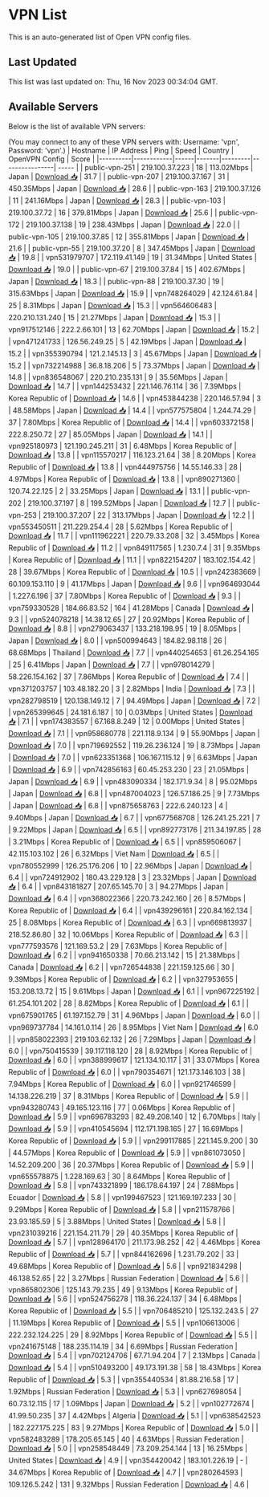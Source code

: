 # VPN List

This is an auto-generated list of Open VPN config files.

## Last Updated

This list was last updated on: Thu, 16 Nov 2023 00:34:04 GMT.

## Available Servers

Below is the list of available VPN servers:

(You may connect to any of these VPN servers with: Username: 'vpn', Password: 'vpn'.)
| Hostname | IP Address | Ping | Speed | Country | OpenVPN Config | Score |
|----------|------------|------|-------|---------|----------------| ----- |
| public-vpn-251 | 219.100.37.223 | 18 | 113.02Mbps | Japan | [Download 📥](./configs/server_0_JP.ovpn) | 31.7 |
| public-vpn-207 | 219.100.37.167 | 31 | 450.35Mbps | Japan | [Download 📥](./configs/server_1_JP.ovpn) | 28.6 |
| public-vpn-163 | 219.100.37.126 | 11 | 241.16Mbps | Japan | [Download 📥](./configs/server_2_JP.ovpn) | 28.3 |
| public-vpn-103 | 219.100.37.72 | 16 | 379.81Mbps | Japan | [Download 📥](./configs/server_3_JP.ovpn) | 25.6 |
| public-vpn-172 | 219.100.37.138 | 19 | 238.43Mbps | Japan | [Download 📥](./configs/server_4_JP.ovpn) | 22.0 |
| public-vpn-105 | 219.100.37.85 | 12 | 355.81Mbps | Japan | [Download 📥](./configs/server_5_JP.ovpn) | 21.6 |
| public-vpn-55 | 219.100.37.20 | 8 | 347.45Mbps | Japan | [Download 📥](./configs/server_6_JP.ovpn) | 19.8 |
| vpn531979707 | 172.119.41.149 | 19 | 31.34Mbps | United States | [Download 📥](./configs/server_7_US.ovpn) | 19.0 |
| public-vpn-67 | 219.100.37.84 | 15 | 402.67Mbps | Japan | [Download 📥](./configs/server_8_JP.ovpn) | 18.3 |
| public-vpn-88 | 219.100.37.30 | 19 | 315.63Mbps | Japan | [Download 📥](./configs/server_9_JP.ovpn) | 15.9 |
| vpn748264029 | 42.124.61.84 | 25 | 8.31Mbps | Japan | [Download 📥](./configs/server_10_JP.ovpn) | 15.3 |
| vpn564606483 | 220.210.131.240 | 15 | 21.27Mbps | Japan | [Download 📥](./configs/server_11_JP.ovpn) | 15.3 |
| vpn917512146 | 222.2.66.101 | 13 | 62.70Mbps | Japan | [Download 📥](./configs/server_12_JP.ovpn) | 15.2 |
| vpn471241733 | 126.56.249.25 | 5 | 42.19Mbps | Japan | [Download 📥](./configs/server_13_JP.ovpn) | 15.2 |
| vpn355390794 | 121.2.145.13 | 3 | 45.67Mbps | Japan | [Download 📥](./configs/server_14_JP.ovpn) | 15.2 |
| vpn732214988 | 36.8.18.206 | 5 | 73.37Mbps | Japan | [Download 📥](./configs/server_15_JP.ovpn) | 14.8 |
| vpn836548067 | 220.210.235.131 | 9 | 35.56Mbps | Japan | [Download 📥](./configs/server_16_JP.ovpn) | 14.7 |
| vpn144253432 | 221.146.76.114 | 36 | 7.39Mbps | Korea Republic of | [Download 📥](./configs/server_17_KR.ovpn) | 14.6 |
| vpn453844238 | 220.146.57.94 | 3 | 48.58Mbps | Japan | [Download 📥](./configs/server_18_JP.ovpn) | 14.4 |
| vpn577575804 | 1.244.74.29 | 37 | 7.80Mbps | Korea Republic of | [Download 📥](./configs/server_19_KR.ovpn) | 14.4 |
| vpn603372158 | 222.8.250.72 | 27 | 85.05Mbps | Japan | [Download 📥](./configs/server_20_JP.ovpn) | 14.1 |
| vpn925180973 | 121.190.245.211 | 31 | 6.48Mbps | Korea Republic of | [Download 📥](./configs/server_21_KR.ovpn) | 13.8 |
| vpn115570217 | 116.123.21.64 | 38 | 8.20Mbps | Korea Republic of | [Download 📥](./configs/server_22_KR.ovpn) | 13.8 |
| vpn444975756 | 14.55.146.33 | 28 | 4.97Mbps | Korea Republic of | [Download 📥](./configs/server_23_KR.ovpn) | 13.8 |
| vpn890271360 | 120.74.22.125 | 2 | 33.25Mbps | Japan | [Download 📥](./configs/server_24_JP.ovpn) | 13.1 |
| public-vpn-202 | 219.100.37.197 | 8 | 199.52Mbps | Japan | [Download 📥](./configs/server_25_JP.ovpn) | 12.7 |
| public-vpn-253 | 219.100.37.207 | 22 | 313.17Mbps | Japan | [Download 📥](./configs/server_26_JP.ovpn) | 12.2 |
| vpn553450511 | 211.229.254.4 | 28 | 5.62Mbps | Korea Republic of | [Download 📥](./configs/server_27_KR.ovpn) | 11.7 |
| vpn111962221 | 220.79.33.208 | 32 | 3.45Mbps | Korea Republic of | [Download 📥](./configs/server_28_KR.ovpn) | 11.2 |
| vpn849117565 | 1.230.7.4 | 31 | 9.35Mbps | Korea Republic of | [Download 📥](./configs/server_29_KR.ovpn) | 11.1 |
| vpn822154207 | 183.102.154.42 | 28 | 39.67Mbps | Korea Republic of | [Download 📥](./configs/server_30_KR.ovpn) | 10.5 |
| vpn242383669 | 60.109.153.110 | 9 | 41.17Mbps | Japan | [Download 📥](./configs/server_31_JP.ovpn) | 9.6 |
| vpn964693044 | 1.227.6.196 | 37 | 7.80Mbps | Korea Republic of | [Download 📥](./configs/server_32_KR.ovpn) | 9.3 |
| vpn759330528 | 184.66.83.52 | 164 | 41.28Mbps | Canada | [Download 📥](./configs/server_33_CA.ovpn) | 9.3 |
| vpn524078218 | 14.38.12.65 | 27 | 20.92Mbps | Korea Republic of | [Download 📥](./configs/server_34_KR.ovpn) | 8.8 |
| vpn279063437 | 133.218.198.95 | 19 | 8.05Mbps | Japan | [Download 📥](./configs/server_35_JP.ovpn) | 8.0 |
| vpn500994643 | 184.82.98.118 | 26 | 68.68Mbps | Thailand | [Download 📥](./configs/server_36_TH.ovpn) | 7.7 |
| vpn440254653 | 61.26.254.165 | 25 | 6.41Mbps | Japan | [Download 📥](./configs/server_37_JP.ovpn) | 7.7 |
| vpn978014279 | 58.226.154.162 | 37 | 7.86Mbps | Korea Republic of | [Download 📥](./configs/server_38_KR.ovpn) | 7.4 |
| vpn371203757 | 103.48.182.20 | 3 | 2.82Mbps | India | [Download 📥](./configs/server_39_IN.ovpn) | 7.3 |
| vpn282798519 | 120.138.149.12 | 7 | 94.49Mbps | Japan | [Download 📥](./configs/server_40_JP.ovpn) | 7.2 |
| vpn265399645 | 24.181.6.187 | 10 | 0.03Mbps | United States | [Download 📥](./configs/server_41_US.ovpn) | 7.1 |
| vpn174383557 | 67.168.8.249 | 12 | 0.00Mbps | United States | [Download 📥](./configs/server_42_US.ovpn) | 7.1 |
| vpn958680778 | 221.118.9.134 | 9 | 55.90Mbps | Japan | [Download 📥](./configs/server_43_JP.ovpn) | 7.0 |
| vpn719692552 | 119.26.236.124 | 19 | 8.73Mbps | Japan | [Download 📥](./configs/server_44_JP.ovpn) | 7.0 |
| vpn623351368 | 106.167.115.12 | 9 | 6.63Mbps | Japan | [Download 📥](./configs/server_45_JP.ovpn) | 6.9 |
| vpn742856163 | 60.45.253.230 | 23 | 21.05Mbps | Japan | [Download 📥](./configs/server_46_JP.ovpn) | 6.9 |
| vpn483090334 | 182.171.9.34 | 8 | 95.02Mbps | Japan | [Download 📥](./configs/server_47_JP.ovpn) | 6.8 |
| vpn487004023 | 126.57.186.25 | 9 | 7.73Mbps | Japan | [Download 📥](./configs/server_48_JP.ovpn) | 6.8 |
| vpn875658763 | 222.6.240.123 | 4 | 9.40Mbps | Japan | [Download 📥](./configs/server_49_JP.ovpn) | 6.7 |
| vpn677568708 | 126.241.25.221 | 7 | 9.22Mbps | Japan | [Download 📥](./configs/server_50_JP.ovpn) | 6.5 |
| vpn892773176 | 211.34.197.85 | 28 | 3.21Mbps | Korea Republic of | [Download 📥](./configs/server_51_KR.ovpn) | 6.5 |
| vpn859506067 | 42.115.103.102 | 26 | 6.32Mbps | Viet Nam | [Download 📥](./configs/server_52_VN.ovpn) | 6.5 |
| vpn780552999 | 126.25.176.206 | 10 | 22.96Mbps | Japan | [Download 📥](./configs/server_53_JP.ovpn) | 6.4 |
| vpn724912902 | 180.43.229.128 | 3 | 23.32Mbps | Japan | [Download 📥](./configs/server_54_JP.ovpn) | 6.4 |
| vpn843181827 | 207.65.145.70 | 3 | 94.27Mbps | Japan | [Download 📥](./configs/server_55_JP.ovpn) | 6.4 |
| vpn368022366 | 220.73.242.160 | 26 | 8.57Mbps | Korea Republic of | [Download 📥](./configs/server_56_KR.ovpn) | 6.4 |
| vpn439296161 | 220.84.162.134 | 25 | 8.08Mbps | Korea Republic of | [Download 📥](./configs/server_57_KR.ovpn) | 6.3 |
| vpn669813937 | 218.52.86.80 | 32 | 10.06Mbps | Korea Republic of | [Download 📥](./configs/server_58_KR.ovpn) | 6.3 |
| vpn777593576 | 121.169.53.2 | 29 | 7.63Mbps | Korea Republic of | [Download 📥](./configs/server_59_KR.ovpn) | 6.2 |
| vpn941650338 | 70.66.213.142 | 15 | 21.38Mbps | Canada | [Download 📥](./configs/server_60_CA.ovpn) | 6.2 |
| vpn726544838 | 221.159.125.66 | 30 | 9.39Mbps | Korea Republic of | [Download 📥](./configs/server_61_KR.ovpn) | 6.2 |
| vpn327953655 | 153.208.13.72 | 15 | 9.61Mbps | Japan | [Download 📥](./configs/server_62_JP.ovpn) | 6.1 |
| vpn967225192 | 61.254.101.202 | 28 | 8.82Mbps | Korea Republic of | [Download 📥](./configs/server_63_KR.ovpn) | 6.1 |
| vpn675901765 | 61.197.152.79 | 31 | 4.96Mbps | Japan | [Download 📥](./configs/server_64_JP.ovpn) | 6.0 |
| vpn969737784 | 14.161.0.114 | 26 | 8.95Mbps | Viet Nam | [Download 📥](./configs/server_65_VN.ovpn) | 6.0 |
| vpn858022393 | 219.103.62.132 | 26 | 7.29Mbps | Japan | [Download 📥](./configs/server_66_JP.ovpn) | 6.0 |
| vpn750415539 | 39.117.118.120 | 28 | 8.92Mbps | Korea Republic of | [Download 📥](./configs/server_67_KR.ovpn) | 6.0 |
| vpn388999617 | 121.134.10.117 | 31 | 33.07Mbps | Korea Republic of | [Download 📥](./configs/server_68_KR.ovpn) | 6.0 |
| vpn790354671 | 121.173.146.103 | 38 | 7.94Mbps | Korea Republic of | [Download 📥](./configs/server_69_KR.ovpn) | 6.0 |
| vpn921746599 | 14.138.226.219 | 37 | 8.31Mbps | Korea Republic of | [Download 📥](./configs/server_70_KR.ovpn) | 5.9 |
| vpn943280743 | 49.165.123.116 | 77 | 0.06Mbps | Korea Republic of | [Download 📥](./configs/server_71_KR.ovpn) | 5.9 |
| vpn696783293 | 82.49.208.140 | 12 | 6.70Mbps | Italy | [Download 📥](./configs/server_72_IT.ovpn) | 5.9 |
| vpn410545694 | 112.171.198.165 | 27 | 16.69Mbps | Korea Republic of | [Download 📥](./configs/server_73_KR.ovpn) | 5.9 |
| vpn299117885 | 221.145.9.200 | 30 | 44.57Mbps | Korea Republic of | [Download 📥](./configs/server_74_KR.ovpn) | 5.9 |
| vpn861073050 | 14.52.209.200 | 36 | 20.37Mbps | Korea Republic of | [Download 📥](./configs/server_75_KR.ovpn) | 5.9 |
| vpn655578875 | 1.228.169.63 | 30 | 8.64Mbps | Korea Republic of | [Download 📥](./configs/server_76_KR.ovpn) | 5.8 |
| vpn743321899 | 186.178.64.197 | 24 | 7.88Mbps | Ecuador | [Download 📥](./configs/server_77_EC.ovpn) | 5.8 |
| vpn199467523 | 121.169.197.233 | 30 | 9.29Mbps | Korea Republic of | [Download 📥](./configs/server_78_KR.ovpn) | 5.8 |
| vpn211578766 | 23.93.185.59 | 5 | 3.88Mbps | United States | [Download 📥](./configs/server_79_US.ovpn) | 5.8 |
| vpn231039216 | 221.154.211.79 | 29 | 40.35Mbps | Korea Republic of | [Download 📥](./configs/server_80_KR.ovpn) | 5.7 |
| vpn128964170 | 211.173.98.252 | 42 | 4.46Mbps | Korea Republic of | [Download 📥](./configs/server_81_KR.ovpn) | 5.7 |
| vpn844162696 | 1.231.79.202 | 33 | 49.68Mbps | Korea Republic of | [Download 📥](./configs/server_82_KR.ovpn) | 5.6 |
| vpn921834298 | 46.138.52.65 | 22 | 3.27Mbps | Russian Federation | [Download 📥](./configs/server_83_RU.ovpn) | 5.6 |
| vpn865802306 | 125.143.79.235 | 49 | 9.13Mbps | Korea Republic of | [Download 📥](./configs/server_84_KR.ovpn) | 5.6 |
| vpn524756278 | 118.36.224.137 | 34 | 6.48Mbps | Korea Republic of | [Download 📥](./configs/server_85_KR.ovpn) | 5.5 |
| vpn706485210 | 125.132.243.5 | 27 | 11.19Mbps | Korea Republic of | [Download 📥](./configs/server_86_KR.ovpn) | 5.5 |
| vpn106613006 | 222.232.124.225 | 29 | 8.92Mbps | Korea Republic of | [Download 📥](./configs/server_87_KR.ovpn) | 5.5 |
| vpn241675148 | 188.235.114.19 | 34 | 6.69Mbps | Russian Federation | [Download 📥](./configs/server_88_RU.ovpn) | 5.4 |
| vpn702124706 | 67.71.94.204 | 7 | 2.13Mbps | Canada | [Download 📥](./configs/server_89_CA.ovpn) | 5.4 |
| vpn510493200 | 49.173.191.38 | 58 | 18.43Mbps | Korea Republic of | [Download 📥](./configs/server_90_KR.ovpn) | 5.3 |
| vpn355440534 | 81.88.216.58 | 17 | 1.92Mbps | Russian Federation | [Download 📥](./configs/server_91_RU.ovpn) | 5.3 |
| vpn627698054 | 60.73.12.115 | 17 | 1.09Mbps | Japan | [Download 📥](./configs/server_92_JP.ovpn) | 5.2 |
| vpn102772674 | 41.99.50.235 | 37 | 4.42Mbps | Algeria | [Download 📥](./configs/server_93_DZ.ovpn) | 5.1 |
| vpn638542523 | 182.227.175.225 | 83 | 9.27Mbps | Korea Republic of | [Download 📥](./configs/server_94_KR.ovpn) | 5.0 |
| vpn582483289 | 178.205.65.145 | 40 | 4.63Mbps | Russian Federation | [Download 📥](./configs/server_95_RU.ovpn) | 5.0 |
| vpn258548449 | 73.209.254.144 | 13 | 16.25Mbps | United States | [Download 📥](./configs/server_96_US.ovpn) | 4.9 |
| vpn354420042 | 183.101.226.19 | - | 34.67Mbps | Korea Republic of | [Download 📥](./configs/server_97_KR.ovpn) | 4.7 |
| vpn280264593 | 109.126.5.242 | 131 | 9.32Mbps | Russian Federation | [Download 📥](./configs/server_98_RU.ovpn) | 4.6 |
